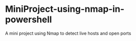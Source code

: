 # MiniProject-using-nmap-in-powershell
A mini project using Nmap to detect live hosts and open ports
